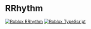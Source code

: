 # RRhythm

[![Roblox RRhythm](https://img.shields.io/badge/Roblox_RRhythm-blue?logo=Roblox)](https://www.roblox.com/games/81385631197440)
[![Roblox TypeScript](https://img.shields.io/badge/roblox%2D-ts-red?logo=RobloxStudio&logoColor=fff)](https://roblox-ts.com)